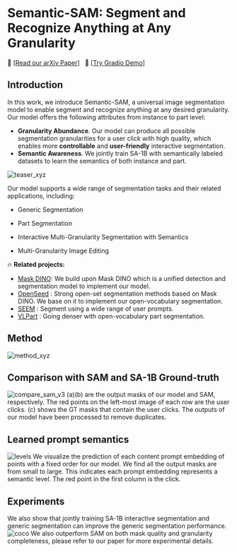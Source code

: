 # Semantic-SAM: Segment and Recognize Anything at Any Granularity

:grapes: \[[Read our arXiv Paper]()\] &nbsp; :apple: \[[Try Gradio Demo]()\] 


## Introduction
In this work, we introduce Semantic-SAM, a universal image segmentation model to enable segment and recognize anything at any desired granularity. 
Our model offers the following attributes from instance to part level:
* **Granularity Abundance**. Our model can produce all possible segmentation granularities for a user click with high quality, which enables more **controllable** and **user-friendly** interactive segmentation.
* **Semantic Awareness**. We jointly train SA-1B with semantically labeled datasets to learn the semantics of both instance and part.


  
![teaser_xyz](https://github.com/UX-Decoder/Semantic-SAM/assets/11957155/b7ebbef7-fc34-4768-9082-cc110951d403)

Our model supports a wide range of segmentation tasks and their related applications, including:
* Generic Segmentation

* Part Segmentation

* Interactive Multi-Granularity Segmentation with Semantics

* Multi-Granularity Image Editing

:fire: **Related projects:**

* [Mask DINO](https://github.com/IDEA-Research/MaskDINO): We build upon Mask DINO which is a unified detection and segmentation model to implement our model.
* [OpenSeed](https://github.com/IDEA-Research/OpenSeeD) : Strong open-set segmentation methods based on Mask DINO. We base on it to implement our open-vocabulary segmentation.
* [SEEM](https://github.com/UX-Decoder/Segment-Everything-Everywhere-All-At-Once) : Segment using a wide range of user prompts.
* [VLPart](https://github.com/facebookresearch/VLPart) : Going denser with open-vocabulary part segmentation.


## Method
![method_xyz](https://github.com/UX-Decoder/Semantic-SAM/assets/11957155/e392d5a8-2f65-45a6-b786-3b09af15cd33)
## Comparison with SAM and SA-1B Ground-truth
![compare_sam_v3](https://github.com/UX-Decoder/Semantic-SAM/assets/34880758/c137ce09-e1f5-4584-8e47-21887ab20ad1)
(a)(b) are the output masks of our model and SAM, respectively. The red points on the left-most image of each row are the user clicks. (c) shows the GT masks that contain the user clicks. The outputs of our model have been processed to remove duplicates.
## Learned prompt semantics
![levels](https://github.com/UX-Decoder/Semantic-SAM/assets/34880758/965784dc-fa70-46fd-89d2-0722325f4f69)
We visualize the prediction of each content prompt embedding of points with a fixed order
for our model. We find all the output masks are from small to large. This indicates each prompt
embedding represents a semantic level. The red point in the first column is the click.
## Experiments
We also show that jointly training SA-1B interactive segmentation and generic segmentation can improve the generic segmentation performance.
![coco](https://github.com/UX-Decoder/Semantic-SAM/assets/34880758/6f633fa3-7cb3-4ead-a10b-41a3bea3675a)
We also outperform SAM on both mask quality and granularity completeness, please refer to our paper for more experimental details.
